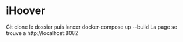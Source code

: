# iHoover

Git clone le dossier puis lancer
docker-compose up --build
La page se trouve a http://localhost:8082
